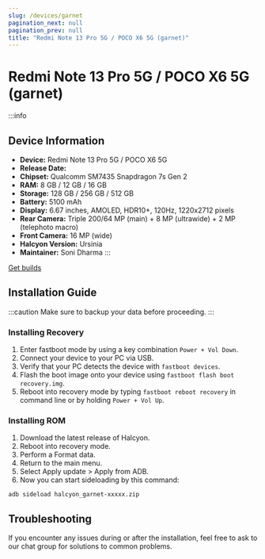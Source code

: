 ```yaml
---
slug: /devices/garnet
pagination_next: null
pagination_prev: null
title: "Redmi Note 13 Pro 5G / POCO X6 5G (garnet)"
---
```


# Redmi Note 13 Pro 5G / POCO X6 5G (garnet)
:::info
## Device Information

- **Device:** Redmi Note 13 Pro 5G / POCO X6 5G 
- **Release Date:** 
- **Chipset:** 	Qualcomm SM7435 Snapdragon 7s Gen 2
- **RAM:** 8 GB / 12 GB / 16 GB
- **Storage:** 128 GB / 256 GB / 512 GB
- **Battery:** 5100 mAh
- **Display:** 6.67 inches, AMOLED, HDR10+, 120Hz, 1220x2712 pixels
- **Rear Camera:** Triple 200/64 MP (main) + 8 MP (ultrawide) + 2 MP (telephoto macro)
- **Front Camera:** 16 MP (wide)
- **Halcyon Version:** Ursinia
- **Maintainer:** Soni Dharma
:::

<a href="https://www.pling.com/p/2058150/" class="button button--primary">Get builds</a>

## Installation Guide
:::caution
Make sure to backup your data before proceeding.
:::

### Installing Recovery
1. Enter fastboot mode by using a key combination `Power + Vol Down`.
2. Connect your device to your PC via USB.
3. Verify that your PC detects the device with `fastboot devices`.
4. Flash the boot image onto your device using `fastboot flash boot recovery.img`.
5. Reboot into recovery mode by typing `fastboot reboot recovery` in command line or by holding `Power + Vol Up`.

### Installing ROM
1. Download the latest release of Halcyon.
2. Reboot into recovery mode.
3. Perform a Format data.
4. Return to the main menu.
5. Select Apply update > Apply from ADB.
6. Now you can start sideloading by this command:
```
adb sideload halcyon_garnet-xxxxx.zip
```

## Troubleshooting

If you encounter any issues during or after the installation, feel free to ask to our chat group for solutions to common problems.

